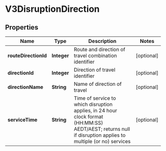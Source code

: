 

# V3DisruptionDirection


## Properties

| Name | Type | Description | Notes |
|------------ | ------------- | ------------- | -------------|
|**routeDirectionId** | **Integer** | Route and direction of travel combination identifier |  [optional] |
|**directionId** | **Integer** | Direction of travel identifier |  [optional] |
|**directionName** | **String** | Name of direction of travel |  [optional] |
|**serviceTime** | **String** | Time of service to which disruption applies, in 24 hour clock format (HH:MM:SS) AEDT/AEST; returns null if disruption applies to multiple (or no) services |  [optional] |



